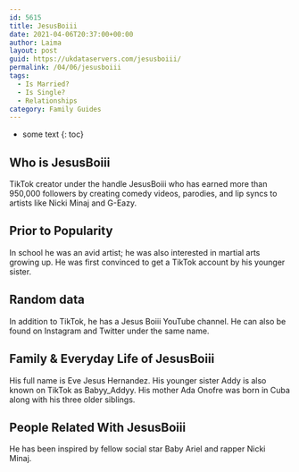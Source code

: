 ```yaml
---
id: 5615
title: JesusBoiii
date: 2021-04-06T20:37:00+00:00
author: Laima
layout: post
guid: https://ukdataservers.com/jesusboiii/
permalink: /04/06/jesusboiii
tags:
  - Is Married?
  - Is Single?
  - Relationships
category: Family Guides
---
```


* some text
{: toc}


## Who is JesusBoiii
                  
                  
                  
TikTok creator under the handle JesusBoiii who has earned more than 950,000 followers by creating comedy videos, parodies, and lip syncs to artists like Nicki Minaj and G-Eazy.  
                  
              
            
              
            
                
                
                
## Prior to Popularity
                  
                  
                  
In school he was an avid artist; he was also interested in martial arts growing up. He was first convinced to get a TikTok account by his younger sister. 
                  
              
            
              
            
                
                
                
## Random data
                  
                  
                  
In addition to TikTok, he has a Jesus Boiii YouTube channel. He can also be found on Instagram and Twitter under the same name. 
                  
              
            
              
            
                
                
                
## Family & Everyday Life of JesusBoiii
                  
                  
                  
His full name is Eve Jesus Hernandez. His younger sister Addy is also known on TikTok as Babyy_Addyy. His mother Ada Onofre was born in Cuba along with his three older siblings. 
                  
              
            
              
            
                
                
                
## People Related With JesusBoiii
                  
                  
                  
He has been inspired by fellow social star Baby Ariel and rapper Nicki Minaj. 
                  
              
            
              
            
                
              
            
              
              
            
            
              
            
          
          
          